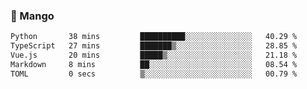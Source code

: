 ### 🥭 Mango

<!--START_SECTION:waka-->

```txt
Python       38 mins         ██████████░░░░░░░░░░░░░░░   40.29 %
TypeScript   27 mins         ███████▒░░░░░░░░░░░░░░░░░   28.85 %
Vue.js       20 mins         █████▒░░░░░░░░░░░░░░░░░░░   21.18 %
Markdown     8 mins          ██░░░░░░░░░░░░░░░░░░░░░░░   08.54 %
TOML         0 secs          ▒░░░░░░░░░░░░░░░░░░░░░░░░   00.79 %
```

<!--END_SECTION:waka-->
